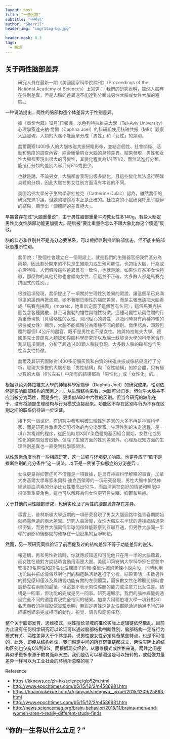 ```yaml
---
layout: post
title: “一些困惑"
subtitle: '待补充'
author: "Sherril"
header-img: "img/1tag-bg.jpg"

header-mask: 0.3
tags:
  - 瞎想
---
```



## 关于两性脑部差异

>
> 研究人員在最新一期《美國國家科學院院刊》（Proceedings of the National Academy of Sciences）上寫道：「我們的研究表明，雖然人腦存在性別差異，但是人腦的差異還不能達到分類成男性大腦或女性大腦的程度。」

一种说法提出，两性的脑部构造个体差异大于性别差异。

> 據《商業內幕》12月1日報導，以色列特拉維夫大學（Tel-Aviv University）心理學家達夫納‧喬爾（Daphna Joel）的科研組使用核磁共振（MRI）觀察大腦發現，人類的大腦不能簡單分成「男性」和「女性」的類別。
>     
> 喬爾觀察1400多人的大腦核磁共振掃瞄影像，並結合個性、社會關係、活動和態度的調查內容，綜合衡量男女大腦的具體差異。結果發現，男性和女性大腦都表現出很大的可變性，其變化程度為1/4至1/2，而無法進行分類。能進行分類的差別內容只有8%或更少。
>     
> 也就是說，不論男女，大腦都會表現出很多變化，且這些變化無法進行明確具體的分類，因此大腦在男女性別方面沒有本質的不同。
>     
> 美國哈佛大學分子生物學家杜拉克（Catherine Dulac）認為，雖然喬伊的研究充滿爭議，但她的結論基本上是正確的。杜拉克的小鼠研究呼應了喬伊的結果，顯示出「個體間的差異極大」。


早期曾存在过“大脑重量说”，由于男性脑部重量平均教女性多140g，有些人断定男性比女性脑部功能更加强大。随后被“要比重量你怎么不跟大象比你这个傻逼”反驳。

脑的状态和性别并不是充分必要关系，可以根据性别推断脑部状态，但不能由脑部状态推断性别。

> 喬伊說：「整個社會建立在一個假設上，就是我們的生殖器官把我們區分為兩類，因此劃分開來的不只是生殖能力或生殖可能性，也包括大腦、行為或心理特徵。人們假設這些差異具有一致性，也就是說，如果你有某項女性特徵，那麼你的其他特徵也會傾向女性，但這並不正確，大多數人都是馬賽克拼圖式的性別。」 

> 根據這項發現，喬伊提出了一項關於生理性別差異的假說，讓這個早已充滿爭議的議題再掀波瀾。她不著眼於兩性的腦部差異，而是主張應該把大腦看成「馬賽克拼圖」（mosaic，她重新定義了這個舊有名詞），這個馬賽克拼圖包含各種變數，甚至可變動的雄性與雌性特徵。這種可變性及兩性間的行為重疊現象（具侵略性的女性、具同理心的男性，以及同時具有兩種特徵的男性或女性）顯示，大腦不能概略分為兩種不同的類別。喬伊認為，頭殼包覆的那個1.4公斤的器官，既不是男性也不是女性。她與特拉維夫大學、德國馬克士普朗克人類認知與腦科學研究所以及瑞士蘇黎世大學的科學家合作測試這項假說，分析了超過1400顆人腦後發現，大多數人腦的確都包含男性與女性特徵。

> 喬爾及其研究團隊對1400多份腦灰質和白質的核磁共振成像結果進行了分析，發現大多數的大腦都是「男性結構」與「女性結構」的綜合體，只有極少數的大腦（6%左右）中所有的結構都為「男性化」或「女性化」的。

根据以色列特拉維夫大學的神經科學家喬伊（Daphna Joel）的研究成果，性别依然是影响脑部结构的因素之一。从生理结构来看，大脑可以归类。但似乎大脑并不应当被分为两性，而是多性。更类似ABO中六性的区别。但当今研究的缺陷在于，没有将脑部生理结构与行为模式连接起来。功能区不存在区别与行为不存在区别之间的联系仍待进一步论证。

> 接下來一個世紀，在研究中發現明確生理性別差異的大多不再是神經科學家，而是研究性激素及交配行為的內分泌學家。生理性別的決定過程，是一項非常複雜的程序，從胚胎時期X與Y染色體的基因組合開始，女性化或男性化的開關就會啟動。但除了生殖方面的性別差異外，心理及認知方面的生理性別差異也一直受到科學家關注。 

从性激素角度也有一些相应研究，这一过程与环境更加响应。也更呼应了“脑不是推断性别的充分条件”这一说法。以下是一例关于抑郁症的分泌差异：

> 女性更易得抑鬱症可不僅僅是一項數據，是具有神經科學解釋的事實。加拿大麥基爾大學專家米爾科·迪克西領導的一項研究發現，男性大腦中愉悅神經遞質血清素的分泌比女性要高出52%，而血清素在良好的情緒和睡眠中扮演着重要角色，這也可以解釋為何女性更容易失眠、抑鬱和焦慮。


关于其他的两性脑部研究，也确实论证了两性的脑部发育存在差异。

> 事實上，普林斯頓大學近期的一項研究發現了男女大腦迴路中從青春期開始就顯露無遺的兩大差異。研究人員證實，女性大腦左右半球的連接網絡通常很密集，而男性大腦兩個半球間卻鮮能觀察到互聯互通，但男性大腦同一半球的前部和後部間的確存在一個密集的互聯網絡。

然而，另一项研究同样验证了前面提及过的结构差异不等于功能差异的说法。

> 報道稱，再和男性對話時，你就應該知道和可能他只在用一半的大腦聽着，而女性在聽對方說話時會動用兩邊大腦。美國印第安納大學科學家在實驗中安排20名男性和20名女性閱讀了約翰·格里沙姆的驚悚小說片段，同時利用功能磁共振成像儀器對他們的腦迴路活動進行了分析。結果表明，多數男性的聽覺感知僅涉及與語言功能有關的左側顳葉，而多數女性在聆聽閱讀時會調動左右兩側的顳葉，但這並不表示男性聆聽的能力或注意力比女性差。結構是一回事，但功能的完成是另一回事。研究還顯示，我們的腦神經能夠通過完全不同的道路實現完全相同的結果。加拿大阿爾伯塔大學一項針對30名志願者的神經影像實驗表明，無論是男性還是女性都能通過動用不同的神經細胞組來完成相同的動作、視覺、語言和記憶任務。

整个关于脑部发育、思维模式、两性擅长领域的推论实际上逻辑链依然散乱。目前为止没有任何科学研究可以论证可以通过脑部结构判断性别、脑部结构一定与行为模式有关、两性差异大于个体差异。说男性或女性必定具备某些特点，也是不可信的。此外，即便从结构推论，我们假定中间的所有逻辑链都成立，两性实际上的结构区别也仅有0%到8%。而根据现实经验，从思维模式或性格来说，两性之间差异似乎更多来源于教育而非天生。我们是否可以猜测这是可以扭转的，或就像力量差异一样可以为工业社会的环境所忽略的呢？


Reference

* https://kknews.cc/zh-hk/science/glp52m.html
* http://www.epochtimes.com/b5/15/12/2/n4586981.htm
* https://huanqiukexue.com/a/qianyan/shengwu__yixue/2015/1209/25863.html
* http://www.epochtimes.com/b5/15/12/2/n4586981.htm
* http://news.sciencemag.org/brain-behavior/2015/11/brains-men-and-women-aren-t-really-different-study-finds



## “你的一生将以什么立足？”
